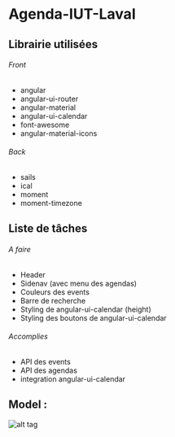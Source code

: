 # Agenda-IUT-Laval

## Librairie utilisées
###### Front
- angular
- angular-ui-router
- angular-material
- angular-ui-calendar
- font-awesome
- angular-material-icons

###### Back
- sails
- ical
- moment
- moment-timezone

## Liste de tâches
###### A faire
- Header
- Sidenav (avec menu des agendas)
- Couleurs des events
- Barre de recherche
- Styling de angular-ui-calendar (height)
- Styling des boutons de angular-ui-calendar

###### Accomplies
- API des events
- API des agendas
- integration angular-ui-calendar

## Model :
![alt tag](http://i.imgur.com/okLfnLp.png)
